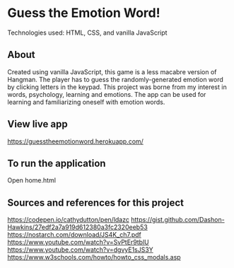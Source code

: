 # Guess the Emotion Word!

Technologies used: HTML, CSS, and vanilla JavaScript

## About

Created using vanilla JavaScript, this game is a less macabre version of Hangman. The player has to guess the randomly-generated emotion word by clicking letters in the keypad. This project was borne from my interest in words, psychology, learning and emotions. The app can be used for learning and familiarizing oneself with emotion words.

## View live app

https://guesstheemotionword.herokuapp.com/

## To run the application

Open home.html

## Sources and references for this project

https://codepen.io/cathydutton/pen/ldazc
https://gist.github.com/Dashon-Hawkins/27edf2a7a919d612380a3fc2320eeb53
https://nostarch.com/download/JS4K_ch7.pdf
https://www.youtube.com/watch?v=SvPtEr9tblU
https://www.youtube.com/watch?v=dgvyE1sJS3Y
https://www.w3schools.com/howto/howto_css_modals.asp
